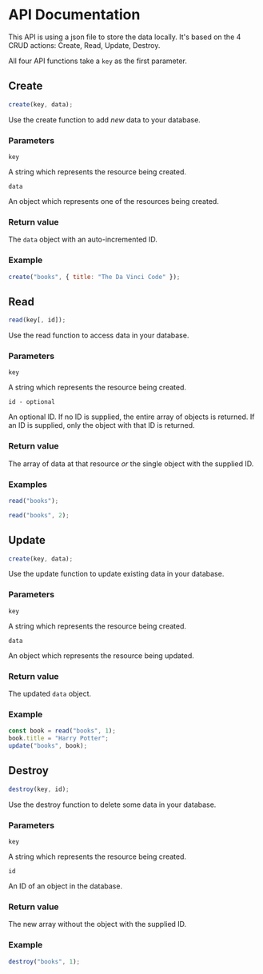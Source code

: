 # API Documentation

This API is using a json file to store the data locally. It's based on the 4 CRUD actions: Create, Read, Update, Destroy.

All four API functions take a `key` as the first parameter.

## Create

```javascript
create(key, data);
```

Use the create function to add _new_ data to your database.

### Parameters

`key`

A string which represents the resource being created.

`data`

An object which represents one of the resources being created.

### Return value

The `data` object with an auto-incremented ID.

### Example

```javascript
create("books", { title: "The Da Vinci Code" });
```

## Read

```javascript
read(key[, id]);
```

Use the read function to access data in your database.

### Parameters

`key`

A string which represents the resource being created.

`id - optional`

An optional ID. If no ID is supplied, the entire array of objects is returned. If an ID is supplied, only the object with that ID is returned.

### Return value

The array of data at that resource _or_ the single object with the supplied ID.

### Examples

```javascript
read("books");
```

```javascript
read("books", 2);
```

## Update

```javascript
create(key, data);
```

Use the update function to update existing data in your database.

### Parameters

`key`

A string which represents the resource being created.

`data`

An object which represents the resource being updated.

### Return value

The updated `data` object.

### Example

```javascript
const book = read("books", 1);
book.title = "Harry Potter";
update("books", book);
```

## Destroy

```javascript
destroy(key, id);
```

Use the destroy function to delete some data in your database.

### Parameters

`key`

A string which represents the resource being created.

`id`

An ID of an object in the database.

### Return value

The new array without the object with the supplied ID.

### Example

```javascript
destroy("books", 1);
```
